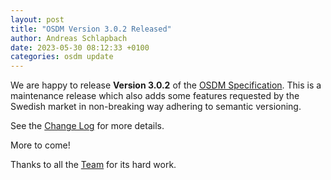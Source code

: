```yaml
---
layout: post
title: "OSDM Version 3.0.2 Released"
author: Andreas Schlapbach
date: 2023-05-30 08:12:33 +0100
categories: osdm update
---
```


We are happy to release **Version 3.0.2** of the
[OSDM Specification](https://osdm.io/spec/). This is a maintenance release which
also adds some features requested by the Swedish market in non-breaking way
adhering to semantic versioning.

See the
[Change Log](https://github.com/UnionInternationalCheminsdeFer/OSDM/blob/master/specification/v3.0/ChangeLog.md)
for more details.

More to come!

Thanks to all the [Team](https://osdm.io/team/) for its hard work.
